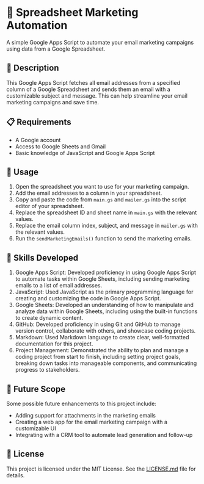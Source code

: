 # 🚀 Spreadsheet Marketing Automation

A simple Google Apps Script to automate your email marketing campaigns using data from a Google Spreadsheet.

## 📝 Description

This Google Apps Script fetches all email addresses from a specified column of a Google Spreadsheet and sends them an email with a customizable subject and message. This can help streamline your email marketing campaigns and save time.

## 📋 Requirements

- A Google account
- Access to Google Sheets and Gmail
- Basic knowledge of JavaScript and Google Apps Script

## 📖 Usage

1. Open the spreadsheet you want to use for your marketing campaign.
2. Add the email addresses to a column in your spreadsheet.
3. Copy and paste the code from `main.gs` and `mailer.gs` into the script editor of your spreadsheet.
4. Replace the spreadsheet ID and sheet name in `main.gs` with the relevant values.
5. Replace the email column index, subject, and message in `mailer.gs` with the relevant values.
6. Run the `sendMarketingEmails()` function to send the marketing emails.

## 🐍 Skills Developed
1. Google Apps Script: Developed proficiency in using Google Apps Script to automate tasks within Google Sheets, including sending marketing emails to a list of email addresses.
2. JavaScript: Used JavaScript as the primary programming language for creating and customizing the code in Google Apps Script.
3. Google Sheets: Developed an understanding of how to manipulate and analyze data within Google Sheets, including using the built-in functions to create dynamic content.
4. GitHub: Developed proficiency in using Git and GitHub to manage version control, collaborate with others, and showcase coding projects.
5. Markdown: Used Markdown language to create clear, well-formatted documentation for this project.
6. Project Management: Demonstrated the ability to plan and manage a coding project from start to finish, including setting project goals, breaking down tasks into manageable components, and communicating progress to stakeholders.

## 🚀 Future Scope

Some possible future enhancements to this project include:

- Adding support for attachments in the marketing emails
- Creating a web app for the email marketing campaign with a customizable UI
- Integrating with a CRM tool to automate lead generation and follow-up

## 📝 License

This project is licensed under the MIT License. See the [LICENSE.md](LICENSE.md) file for details.

